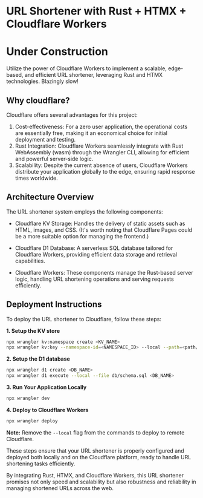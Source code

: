 # URL Shortener with Rust + HTMX + Cloudflare Workers
# Under Construction
Utilize the power of Cloudflare Workers to implement a scalable, edge-based, and efficient URL shortener, leveraging Rust and HTMX technologies.
Blazingly slow!

## Why cloudflare?
Cloudflare offers several advantages for this project:

1. Cost-effectiveness: For a zero user application, the operational costs are essentially free, making it an economical choice for initial deployment and testing.
2. Rust Integration: Cloudflare Workers seamlessly integrate with Rust WebAssembly (wasm) through the Wrangler CLI, allowing for efficient and powerful server-side logic.
3. Scalability: Despite the current absence of users, Cloudflare Workers distribute your application globally to the edge, ensuring rapid response times worldwide.

## Architecture Overview
The URL shortener system employs the following components:

- Cloudflare KV Storage: Handles the delivery of static assets such as HTML, images, and CSS. (It's worth noting that Cloudflare Pages could be a more suitable option for managing the frontend.)

- Cloudflare D1 Database: A serverless SQL database tailored for Cloudflare Workers, providing efficient data storage and retrieval capabilities.

- Cloudflare Workers: These components manage the Rust-based server logic, handling URL shortening operations and serving requests efficiently.

## Deployment Instructions
To deploy the URL shortener to Cloudflare, follow these steps:

<b>1. Setup the KV store</b>
```bash
npx wrangler kv:namespace create <KV_NAME>
npx wrangler kv:key --namespace-id=<NAMESPACE_ID> --local --path=<path/to/file> <KEY>
```
<b>2. Setup the D1 database</b>
```bash
npx wrangler d1 create <DB_NAME>
npx wrangler d1 execute --local --file db/schema.sql <DB_NAME>
``` 
<b>3. Run Your Application Locally</b>
```bash
npx wrangler dev
```
<b>4. Deploy to Cloudflare Workers</b>
```bash
npx wrangler deploy
``` 
<b>Note:</b> Remove the `--local` flag from the commands to deploy to remote Cloudflare.

These steps ensure that your URL shortener is properly configured and deployed both locally and on the Cloudflare platform, ready to handle URL shortening tasks efficiently.

By integrating Rust, HTMX, and Cloudflare Workers, this URL shortener promises not only speed and scalability but also robustness and reliability in managing shortened URLs across the web.

